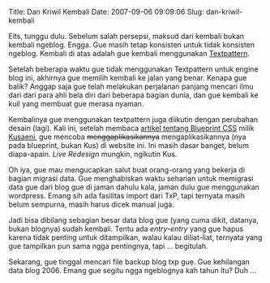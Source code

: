 Title: Dan Kriwil Kembali
Date: 2007-09-06 09:09:06
Slug: dan-kriwil-kembali

Eits, tunggu dulu. Sebelum salah persepsi, maksud dari kembali bukan kembali ngeblog. Engga. Gue masih tetap konsisten untuk tidak konsisten ngeblog. Kembali di atas adalah gue kembali menggunakan [Textpattern](http://textpattern.com).

Setelah beberapa waktu gue tidak menggunakan Textpattern untuk engine blog ini, akhirnya gue memilih kembali ke jalan yang benar. Kenapa gue balik? Anggap saja gue telah melakukan perjalanan panjang mencari ilmu dari dari para ahli bela diri dari beberapa bagian dunia, dan gue kembali ke kuil yang membuat gue merasa nyaman.

Kembalinya gue menggunakan textpattern juga diikutin dengan perubahan desain (lagi). Kali ini, setelah membaca [artikel tentang Blueprint CSS](http://kusaeni.com/blog/blueprint-css) milik [Kusaeni](http://kusaeni.com), gue mencoba <del>menggaplikasikannya</del> mengaplikasikannya (nya pada blueprint, bukan Kus) di website ini. Ini masih dasar banget, belum diapa-apain. _Live Redesign_ mungkin, ngikutin Kus.

Oh iya, gue mau mengucapkan salut buat orang-orang yang bekerja di bagian migrasi data. Gue menghabiskan waktu seharian untuk memigrasi data gue dari blog gue di jaman dahulu kala, jaman dulu gue menggunakan wordpress. Emang sih ada fasilitas import dari TxP, tapi ternyata masih belum sempurna, masih harus dicek manual juga.

Jadi bisa dibilang sebagian besar data blog gue (yang cuma dikit, datanya, bukan blognya) sudah kembali. Tentu ada _entry-entry_ yang gue hapus karena tidak penting untuk ditampilkan, walau kalau diliat-liat, ternyata yang gue tampilkan pun sama ngga pentingnya, tapi ... begitulah.

Sekarang, gue tinggal mencari file backup blog txp gue. Gue kehilangan data blog 2006. Emang gue segitu ngga ngeblognya kah tahun itu? Duh ...